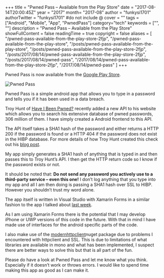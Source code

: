 +++
title = "Pwned Pass – Available from the Play Store"
date = "2017-08-14T20:00:45Z"
year = "2017"
month= "2017-08"
author = "funkysi1701"
authorTwitter = "funkysi1701" #do not include @
cover = ""
tags = ["Android", "Mobile", "App", "PwnedPass"]
category="tech"
keywords = ["", ""]
description =  "Pwned Pass – Available from the Play Store"
showFullContent = false
readingTime = true
copyright = false
aliases = [
    "/pwned-pass-available-from-the-play-store-2fjp",
    "/pwned-pass-available-from-the-play-store",
    "/posts/pwned-pass-available-from-the-play-store",
    "/posts/pwned-pass-available-from-the-play-store-2fjp",
    "/posts/2017/08/14/pwned-pass-available-from-the-play-store-2fjp",
    "/posts/2017/08/14/pwned-pass",
    "/2017/08/14/pwned-pass-available-from-the-play-store-2fjp",
    "/2017/08/14/pwned-pass"
]
+++

Pwned Pass is now available from the [Google Play Store](https://play.google.com/store/apps/details?id=pwnedpasswords.pwnedpasswords).

![Pwned Pass](/images/2017/Screenshot_20170813-205152.png)

Pwned Pass is a simple android app that allows you to type in a password and tells you if it has been used in a data breach.

Troy Hunt of [Have I Been Pwned?](https://haveibeenpwned.com/) recently added a new API to his website which allows you to search his extensive database of pwned passwords, 306 million of them. I have simply created a Android frontend to this API.

The API itself takes a SHA1 hash of the password and either returns a HTTP 200 if the password is found or a HTTP 404 if the password does not exist in the HIBP database. For more details of how Troy Hunt created this check out his [blog post](https://www.troyhunt.com/introducing-306-million-freely-downloadable-pwned-passwords/).

My app simply generates a SHA1 hash of anything that is typed in and then passes this to Troy Hunt’s API. I then get the HTTP return code so I know if the password exists or not.

It should be noted that:  **Do not send any password you actively use to a third-party service – even this one!** I don’t log anything that you type into my app and all I am then doing is passing a SHA1 hash over SSL to HIBP. However you shouldn’t trust my word alone.

The app itself is written in Visual Studio with Xamarin Forms in a similar fashion to the app I talked about [last week](https://www.funkysi1701.com/posts/android-app-development-and-the-visual-studio-mobile-centre).

As I am using Xamarin Forms there is the potential that I may develop iPhone or UWP versions of this code in the future. With that in mind I have made use of interfaces for the android specific parts of the code.

I also make use of the [modernhttpclient](https://www.nuget.org/packages/modernhttpclient/)nuget package due to problems I encountered with httpclient and SSL. This is due to limitations of what libraries are available in mono and what has been implemented, I suspect there are better ways to solve this but that is all part of the fun.

Please do have a look at Pwned Pass and let me know what you think. Especially if it doesn’t work or throws errors. I would like to spend time making this app as good as I can make it.